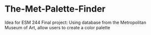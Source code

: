 # The-Met-Palette-Finder
Idea for ESM 244 Final project: Using database from the Metropolitan Museum of Art, allow users to create a color palette
